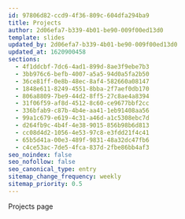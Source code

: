 ```yaml
---
id: 97806d82-ccd9-4f36-809c-604dfa294ba9
title: Projects
author: 2d06efa7-b339-4b01-be90-009f00ed13d0
template: slides
updated_by: 2d06efa7-b339-4b01-be90-009f00ed13d0
updated_at: 1620900458
sections:
  - 4f1ddcbf-7dc6-4ad1-899d-8ae3f9ebe7b3
  - 3bb976c6-befb-4007-a5a5-94d0a5fa2b50
  - 36ce81ff-0e8b-48ec-8af4-582660a08147
  - 1848e611-8249-4551-8bba-2f7aef0db170
  - 806a8809-7be9-44d2-8ff5-27c8ae4a8394
  - 31f06f59-af8d-4512-8c60-ce9677bbf2cc
  - 336bfab9-c87b-4b4e-aa41-1eb91408aa56
  - 99a1c679-e619-4c31-a46d-a1c5308ebc7d
  - d264fb9c-4b4f-4e38-9015-856b98b6d813
  - cc08d4d2-1056-4e53-97c8-e3fdd21f4c41
  - 65b5d41a-00e3-489f-9831-48a32dc47fb6
  - c4ce53ac-7de5-4fca-837d-2fbe86bb4af3
seo_noindex: false
seo_nofollow: false
seo_canonical_type: entry
sitemap_change_frequency: weekly
sitemap_priority: 0.5
---
```

Projects page
